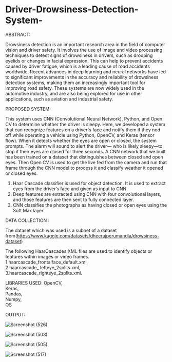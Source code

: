 # Driver-Drowsiness-Detection-System-

ABSTRACT: 

Drowsiness detection is an important research area in the field of computer vision and driver safety. It involves the use of image and video 
processing techniques to detect signs of drowsiness in drivers, such as drooping eyelids or changes in facial expression. This can help to 
prevent accidents caused by driver fatigue, which is a leading cause of road accidents worldwide. Recent advances in deep learning and 
neural networks have led to significant improvements in the accuracy and reliability of drowsiness detection systems, making them an 
increasingly important tool for improving road safety. These systems are now widely used in the automotive industry, and are also being 
explored for use in other applications, such as aviation and industrial safety. 

PROPOSED SYSTEM:

This system uses CNN (Convolutional Neural Network), Python, and Open CV to determine whether the driver is sleepy. Here, we developed a 
system that can recognize features on a driver's face and notify them if they nod off while operating a vehicle using Python, OpenCV, and 
Keras (tensor flow). When it detects whether the eyes are open or closed, the system prompts. The alarm will sound to alert the driver—
who is likely sleepy—to stop if their eyes are closed for three seconds. A CNN network that we built has been trained on a dataset that 
distinguishes between closed and open eyes.  Then Open CV is used to get the live fed from the camera and run that frame through the CNN 
model to process it and classify weather it opened or closed eyes.
1. Haar Cascade classifier is used for object detection. It is used to extract eyes from the driver’s face and given as input to CNN.
2. Deep features are extracted using CNN with four convolutional layers, and those features are then sent to fully connected layer.
3. CNN classifies the photographs as having closed or open eyes using the Soft Max layer.

DATA COLLECTION :

The dataset which was used is a subnet of a dataset from(https://www.kaggle.com/datasets/dheerajperumandla/drowsiness-dataset)

The following  HaarCascades XML files are used to identify objects or features within images or video frames.
  1.haarcascade_frontalface_default.xml,  
  2.haarcascade_ lefteye_2splits.xml,  
  3.haarcascade_righteye_2splits.xml.  

LIBRARIES USED:
  OpenCV,  
  Keras,   
  Pandas,  
  Numpy,   
  OS  

OUTPUT:


![Screenshot (526)](https://github.com/AkshayaRobbi/Driver-Drowsiness-Detection-System-/assets/149946045/f9d1295c-75f4-49ff-9a34-1a7a0e468e8a)

![Screenshot (503)](https://github.com/AkshayaRobbi/Driver-Drowsiness-Detection-System-/assets/149946045/d0051901-602e-41d0-8926-eee20c5869d0)

![Screenshot (505)](https://github.com/AkshayaRobbi/Driver-Drowsiness-Detection-System-/assets/149946045/2ca56068-458e-4cff-8564-99af051fabf9)

![Screenshot (517)](https://github.com/AkshayaRobbi/Driver-Drowsiness-Detection-System-/assets/149946045/ca62aa55-0b6e-4362-a5cd-4868f764ee11)



